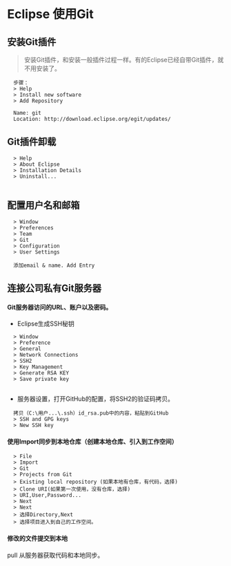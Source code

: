 # Eclipse 使用Git

## 安装Git插件
> 安装Git插件，和安装一般插件过程一样。有的Eclipse已经自带Git插件，就不用安装了。

```text
  步骤：
  > Help 
  > Install new software 
  > Add Repository
  
  Name: git
  Location: http://download.eclipse.org/egit/updates/
```

## Git插件卸载
```text
  > Help
  > About Eclipse 
  > Installation Details 
  > Uninstall...
  
```

## 配置用户名和邮箱
```text
  > Window 
  > Preferences 
  > Team 
  > Git 
  > Configuration 
  > User Settings
  
  添加email & name. Add Entry
```

## 连接公司私有Git服务器

#### Git服务器访问的URL、账户以及密码。
- Eclipse生成SSH秘钥 
```text
  > Window 
  > Preference 
  > General 
  > Network Connections 
  > SSH2 
  > Key Management 
  > Generate RSA KEY 
  > Save private key
  
```
 
- 服务器设置，打开GitHub的配置，将SSH2的验证码拷贝。
```text
  拷贝（C:\用户...\.ssh）id_rsa.pub中的内容，粘贴到GitHub 
  > SSH and GPG keys 
  > New SSH key
```
 
#### 使用Import同步到本地仓库（创建本地仓库、引入到工作空间）
```text
  > File 
  > Import 
  > Git 
  > Projects from Git 
  > Existing local repository (如果本地有仓库，有代码，选择)
  > Clone URI(如果第一次使用，没有仓库，选择)
  > URI,User,Password... 
  > Next 
  > Next 
  > 选择Directory,Next
  > 选择项目进入到自己的工作空间。
```

#### 修改的文件提交到本地
pull 从服务器获取代码和本地同步。